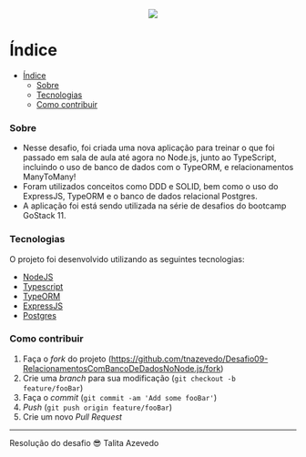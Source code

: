 <p align="center">
<img src="https://camo.githubusercontent.com/d25397e9df01fe7882dcc1cbc96bdf052ffd7d0c/68747470733a2f2f73746f726167652e676f6f676c65617069732e636f6d2f676f6c64656e2d77696e642f626f6f7463616d702d676f737461636b2f6865616465722d6465736166696f732e706e67"/>
</p>

# Índice

- [Índice](#índice)
    - [Sobre](#sobre)
    - [Tecnologias](#tecnologias)
    - [Como contribuir](#como-contribuir)

### Sobre

- Nesse desafio, foi criada uma nova aplicação para treinar o que foi passado em sala de aula até agora no Node.js, junto ao TypeScript, incluindo o uso de banco de dados com o TypeORM, e relacionamentos ManyToMany!
- Foram utilizados conceitos como DDD e SOLID, bem como o uso do ExpressJS, TypeORM e o banco de dados relacional Postgres.
- A aplicação foi está sendo utilizada na série de desafios do bootcamp GoStack 11.

### Tecnologias

O projeto foi desenvolvido utilizando as seguintes tecnologias:

- [NodeJS](https://nodejs.org/en/)
- [Typescript](https://www.typescriptlang.org/)
- [TypeORM](https://typeorm.io/#/)
- [ExpressJS](https://expressjs.com/pt-br/)
- [Postgres](https://www.postgresql.org/)

### Como contribuir

1. Faça o _fork_ do projeto (<https://github.com/tnazevedo/Desafio09-RelacionamentosComBancoDeDadosNoNode.js/fork>)
2. Crie uma _branch_ para sua modificação (`git checkout -b feature/fooBar`)
3. Faça o _commit_ (`git commit -am 'Add some fooBar'`)
4. _Push_ (`git push origin feature/fooBar`)
5. Crie um novo _Pull Request_

---
Resolução do desafio :sunglasses: Talita Azevedo
